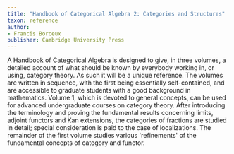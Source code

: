 ```yaml
---
title: "Handbook of Categorical Algebra 2: Categories and Structures"
taxon: reference
author:
- Francis Borceux
publisher: Cambridge University Press
---
```


A Handbook of Categorical Algebra is designed to give, in three volumes, a detailed account of what should be known by everybody working in, or using, category theory. As such it will be a unique reference. The volumes are written in sequence, with the first being essentially self-contained, and are accessible to graduate students with a good background in mathematics. Volume 1, which is devoted to general concepts, can be used for advanced undergraduate courses on category theory. After introducing the terminology and proving the fundamental results concerning limits, adjoint functors and Kan extensions, the categories of fractions are studied in detail; special consideration is paid to the case of localizations. The remainder of the first volume studies various 'refinements' of the fundamental concepts of category and functor.
